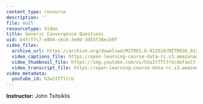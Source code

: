 ```yaml
---
content_type: resource
description: ''
file: null
resourcetype: Video
title: Generic Convergence Questions
uid: b4fcf7c7-e894-c6c6-3e9d-3d53f38ecb9f
video_files:
  archive_url: https://archive.org/download/MITRES.6-012S18/MITRES6_012S18_L24-07_300k.mp4
  video_captions_file: https://open-learning-course-data-rc.s3.amazonaws.com/res-6-012-introduction-to-probability-spring-2018/918b4c9567815414b454d14ef1c28713_h2w1tTTltrU.vtt
  video_thumbnail_file: https://img.youtube.com/vi/h2w1tTTltrU/default.jpg
  video_transcript_file: https://open-learning-course-data-rc.s3.amazonaws.com/res-6-012-introduction-to-probability-spring-2018/d6379f53d6a26a39503b820902a96333_h2w1tTTltrU.pdf
video_metadata:
  youtube_id: h2w1tTTltrU
---
```


**Instructor:** John Tsitsiklis
